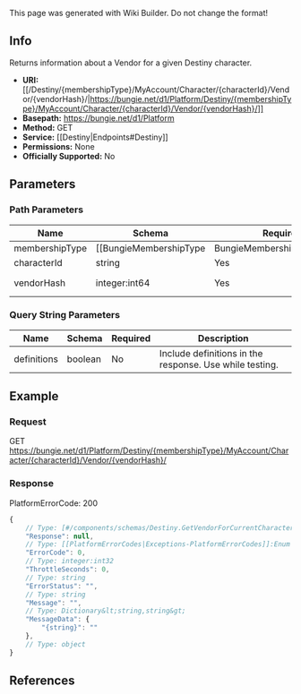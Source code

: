 <span class="wiki-builder">This page was generated with Wiki Builder. Do not change the format!</span>

## Info
Returns information about a Vendor for a given Destiny character.

* **URI:** [[/Destiny/{membershipType}/MyAccount/Character/{characterId}/Vendor/{vendorHash}/|https://bungie.net/d1/Platform/Destiny/{membershipType}/MyAccount/Character/{characterId}/Vendor/{vendorHash}/]]
* **Basepath:** https://bungie.net/d1/Platform
* **Method:** GET
* **Service:** [[Destiny|Endpoints#Destiny]]
* **Permissions:** None
* **Officially Supported:** No

## Parameters
### Path Parameters
Name | Schema | Required | Description
---- | ------ | -------- | -----------
membershipType | [[BungieMembershipType|BungieMembershipType]]:Enum | Yes | The type of account for which info will be extracted.
characterId | string | Yes | 
vendorHash | integer:int64 | Yes | A valid vendorHash.

### Query String Parameters
Name | Schema | Required | Description
---- | ------ | -------- | -----------
definitions | boolean | No | Include definitions in the response. Use while testing.

## Example
### Request
GET https://bungie.net/d1/Platform/Destiny/{membershipType}/MyAccount/Character/{characterId}/Vendor/{vendorHash}/

### Response
PlatformErrorCode: 200
```javascript
{
    // Type: [#/components/schemas/Destiny.GetVendorForCurrentCharacter]
    "Response": null,
    // Type: [[PlatformErrorCodes|Exceptions-PlatformErrorCodes]]:Enum
    "ErrorCode": 0,
    // Type: integer:int32
    "ThrottleSeconds": 0,
    // Type: string
    "ErrorStatus": "",
    // Type: string
    "Message": "",
    // Type: Dictionary&lt;string,string&gt;
    "MessageData": {
        "{string}": ""
    },
    // Type: object
}

```

## References
